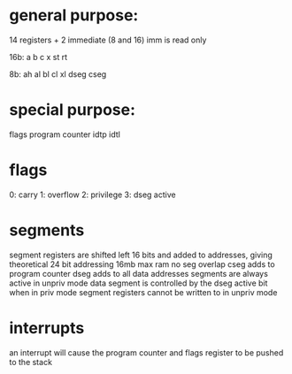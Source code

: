 # general purpose:
14 registers + 2 immediate (8 and 16)
imm is read only

16b:
a
b
c
x
st
rt

8b:
ah
al
bl
cl
xl
dseg
cseg

# special purpose:
flags
program counter
idtp
idtl

# flags
0: carry
1: overflow
2: privilege
3: dseg active

# segments
segment registers are shifted left 16 bits and added to addresses, giving theoretical 24 bit addressing
16mb max ram
no seg overlap
cseg adds to program counter
dseg adds to all data addresses
segments are always active in unpriv mode
data segment is controlled by the dseg active bit when in priv mode
segment registers cannot be written to in unpriv mode

# interrupts
an interrupt will cause the program counter and flags register to be pushed to the stack

